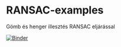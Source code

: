 # RANSAC-examples
Gömb és henger illesztés RANSAC eljárással

[![Binder](https://mybinder.org/badge_logo.svg)](https://mybinder.org/v2/gh/gyulat/RANSAC-examples/master)
